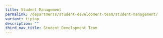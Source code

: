 ```yaml
---
title: Student Management
permalink: /departments/student-development-team/student-management/
variant: tiptap
description: ""
third_nav_title: Student Development Team
---
```

